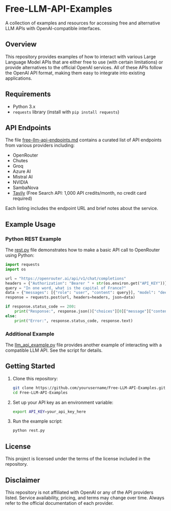 # Free-LLM-API-Examples

A collection of examples and resources for accessing free and alternative LLM APIs with OpenAI-compatible interfaces.

## Overview

This repository provides examples of how to interact with various Large Language Model APIs that are either free to use (with certain limitations) or provide alternatives to the official OpenAI services. All of these APIs follow the OpenAI API format, making them easy to integrate into existing applications.

## Requirements

- Python 3.x
- `requests` library (install with `pip install requests`)

## API Endpoints

The file [free-llm-api-endpoints.md](free-llm-api-endpoints.md) contains a curated list of API endpoints from various providers including:

- OpenRouter
- Chutes
- Groq
- Azure AI
- Mistral AI
- NVIDIA
- SambaNova
- [Tavily](https://tavily.com) (Free Search API: 1,000 API credits/month, no credit card required)

Each listing includes the endpoint URL and brief notes about the service.

## Example Usage

### Python REST Example

The [rest.py](rest.py) file demonstrates how to make a basic API call to OpenRouter using Python:

```python
import requests
import os

url = "https://openrouter.ai/api/v1/chat/completions"
headers = {"Authorization": "Bearer " + str(os.environ.get("API_KEY"))}
query = "In one word, what is the capital of France?"
data = {"messages": [{"role": "user", "content": query}], "model": "deepseek/deepseek-chat-v3-0324:free"}
response = requests.post(url, headers=headers, json=data)

if response.status_code == 200:
    print("Response:", response.json()["choices"][0]["message"]["content"])
else:
    print("Error:", response.status_code, response.text)
```

### Additional Example

The [llm_api_example.py](llm_api_example.py) file provides another example of interacting with a compatible LLM API. See the script for details.

## Getting Started

1. Clone this repository:
   ```bash
   git clone https://github.com/yourusername/Free-LLM-API-Examples.git
   cd Free-LLM-API-Examples
   ```

2. Set up your API key as an environment variable:
   ```bash
   export API_KEY=your_api_key_here
   ```

3. Run the example script:
   ```bash
   python rest.py
   ```

## License

This project is licensed under the terms of the license included in the repository.

## Disclaimer

This repository is not affiliated with OpenAI or any of the API providers listed. Service availability, pricing, and terms may change over time. Always refer to the official documentation of each provider.
